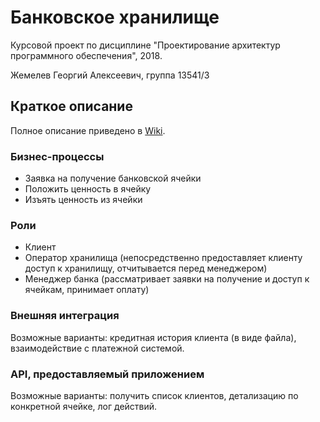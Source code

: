 # Банковское хранилище

Курсовой проект по дисциплине "Проектирование архитектур программного обеспечения", 2018.

Жемелев Георгий Алексеевич, группа 13541/3

## Краткое описание
Полное описание приведено в [Wiki](https://github.com/wndrws/bank-vault/wiki).

### Бизнес-процессы

- Заявка на получение банковской ячейки
- Положить ценность в ячейку
- Изъять ценность из ячейки

### Роли

- Клиент
- Оператор хранилища (непосредственно предоставляет клиенту доступ к хранилищу, отчитывается перед менеджером)
- Менеджер банка (рассматривает заявки на получение и доступ к ячейкам, принимает оплату)

### Внешняя интеграция

Возможные варианты: кредитная история клиента (в виде файла), взаимодействие с платежной системой.

### API, предоставляемый приложением

Возможные варианты: получить список клиентов, детализацию по конкретной ячейке, лог действий.

